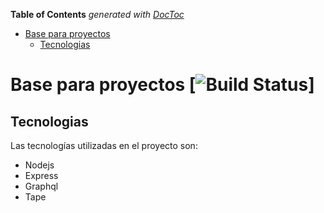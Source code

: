 <!-- START doctoc generated TOC please keep comment here to allow auto update -->
<!-- DON'T EDIT THIS SECTION, INSTEAD RE-RUN doctoc TO UPDATE -->
**Table of Contents**  *generated with [DocToc](https://github.com/thlorenz/doctoc)*

- [Base para proyectos](#base-para-proyectos)
  - [Tecnologias](#tecnologias)

<!-- END doctoc generated TOC please keep comment here to allow auto update -->

# Base para proyectos [![Build Status](https://circleci.com/gh/:owner/:repo.png?circle-token=:circle-token)]

## Tecnologias

Las tecnologías utilizadas en el proyecto son:

- Nodejs
- Express
- Graphql
- Tape